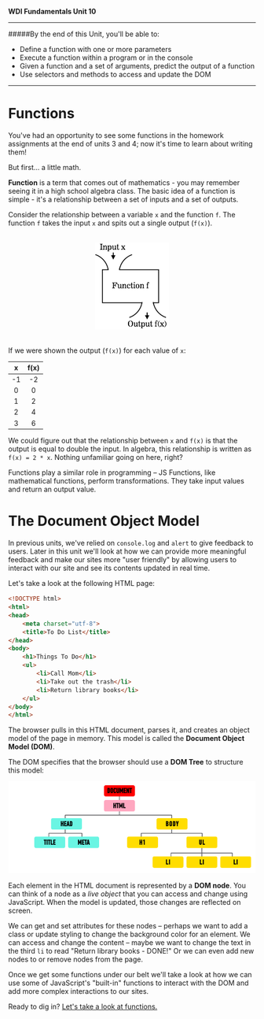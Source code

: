 **WDI Fundamentals Unit 10**

---

#####By the end of this Unit, you'll be able to:
* Define a function with one or more parameters
* Execute a function within a program or in the console
* Given a function and a set of arguments, predict the output of a function
* Use selectors and methods to access and update the DOM

---

# Functions

You've had an opportunity to see some functions in the homework assignments at the end of units 3 and 4; now it's time to learn about writing them!

But first... a little math.

**Function** is a term that comes out of mathematics - you may remember seeing it in a high school algebra class. The basic idea of a function is simple - it's a relationship between a set of inputs and a set of outputs.

Consider the relationship between a variable `x` and the function `f`. The function `f` takes the input `x` and spits out a single output (`f(x)`).

<br>
<center><img src="../assets/chapter5/function.png"></center>
<br>

If we were shown the output (`f(x)`) for each value of `x`:

| x  | f(x) |
|:-: |:-:   |
| -1 | -2   |
| 0  | 0    |
| 1  | 2    |
| 2  | 4    |
| 3  | 6    |

We could figure out that the relationship between `x` and `f(x)` is that the output is equal to double the input.  In algebra, this relationship is written as `f(x) = 2 * x`. Nothing unfamiliar going on here, right?

Functions play a similar role in programming – JS Functions, like mathematical functions, perform transformations. They take input values and return an output value.



# The Document Object Model

In previous units, we've relied on `console.log` and `alert` to give feedback to users. Later in this unit we'll look at how we can provide more meaningful feedback and make our sites more "user friendly" by allowing users to interact with our site and see its contents updated in real time.

Let's take a look at the following HTML page:

```html
<!DOCTYPE html>
<html>
<head>
	<meta charset="utf-8">
	<title>To Do List</title>
</head>
<body>
	<h1>Things To Do</h1>
	<ul>
		<li>Call Mom</li>
		<li>Take out the trash</li>
		<li>Return library books</li>
	</ul>
</body>
</html>
```

The browser pulls in this HTML document, parses it, and creates an object model of the page in memory. This model is called the **Document Object Model (DOM)**.

The DOM specifies that the browser should use a **DOM Tree** to structure this model:

![](/assets/chapter5/dom.png)

Each element in the HTML document is represented by a **DOM node**. You can think of a node as a *live object* that you can access and change using JavaScript. When the model is updated, those changes are reflected on screen.

We can get and set attributes for these nodes – perhaps we want to add a class or update styling to change the background color for an element. We can access and change the content – maybe we want to change the text in the third `li` to read "Return library books - DONE!" Or we can even add new nodes to or remove nodes from the page.

Once we get some functions under our belt we'll take a look at how we can use some of JavaScript's "built-in" functions to interact with the DOM and add more complex interactions to our sites.

Ready to dig in? [Let's take a look at functions.](02_lesson.md)
